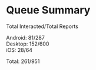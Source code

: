 # Queue Summary

Total Interacted/Total Reports

Android: 81/287  
Desktop: 152/600  
iOS: 28/64

Total: 261/951
